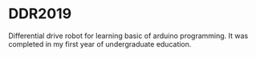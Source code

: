 # DDR2019
Differential drive robot for learning basic of arduino programming. It was completed in my first year of undergraduate education.
